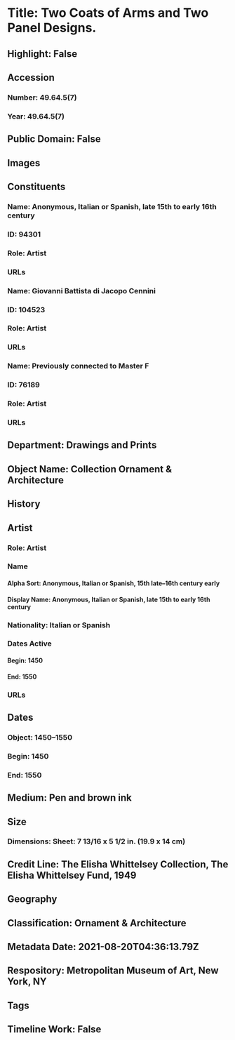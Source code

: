 # Title: Two Coats of Arms and Two Panel Designs.
## Highlight: False
## Accession
### Number: 49.64.5(7)
### Year: 49.64.5(7)
## Public Domain: False
## Images
## Constituents
### Name: Anonymous, Italian or Spanish, late 15th to early 16th century
### ID: 94301
### Role: Artist
### URLs
### Name: Giovanni Battista di Jacopo Cennini
### ID: 104523
### Role: Artist
### URLs
### Name: Previously connected to Master F
### ID: 76189
### Role: Artist
### URLs
## Department: Drawings and Prints
## Object Name: Collection Ornament & Architecture
## History
## Artist
### Role: Artist
### Name
#### Alpha Sort: Anonymous, Italian or Spanish, 15th late–16th century early
#### Display Name: Anonymous, Italian or Spanish, late 15th to early 16th century
### Nationality: Italian or Spanish
### Dates Active
#### Begin: 1450
#### End: 1550
### URLs
## Dates
### Object: 1450–1550
### Begin: 1450
### End: 1550
## Medium: Pen and brown ink
## Size
### Dimensions: Sheet: 7 13/16 x 5 1/2 in. (19.9 x 14 cm)
## Credit Line: The Elisha Whittelsey Collection, The Elisha Whittelsey Fund, 1949
## Geography
## Classification: Ornament & Architecture
## Metadata Date: 2021-08-20T04:36:13.79Z
## Respository: Metropolitan Museum of Art, New York, NY
## Tags
## Timeline Work: False